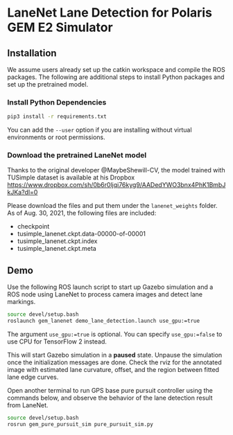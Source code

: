 # LaneNet Lane Detection for Polaris GEM E2 Simulator

## Installation

We assume users already set up the catkin workspace and compile the ROS packages.
The following are additional steps to install Python packages and set up the pretrained model.

### Install Python Dependencies

```bash
pip3 install -r requirements.txt
```
You can add the `--user` option if you are installing without virtual environments or root permissions. 

### Download the pretrained LaneNet model

Thanks to the original developer @MaybeShewill-CV,
the model trained with TUSimple dataset is available at his Dropbox 
https://www.dropbox.com/sh/0b6r0ljqi76kyg9/AADedYWO3bnx4PhK1BmbJkJKa?dl=0

Please download the files and put them under the `lanenet_weights` folder.
As of Aug. 30, 2021, the following files are included:

+ checkpoint
+ tusimple_lanenet.ckpt.data-00000-of-00001
+ tusimple_lanenet.ckpt.index
+ tusimple_lanenet.ckpt.meta

## Demo

Use the following ROS launch script to start up Gazebo simulation and
a ROS node using LaneNet to process camera images and detect lane markings.
```bash
source devel/setup.bash
roslaunch gem_lanenet demo_lane_detection.launch use_gpu:=true 
```
The argument `use_gpu:=true` is optional. You can specify `use_gpu:=false` to use CPU for TensorFlow 2 instead.

This will start Gazebo simulation in a **paused** state.
Unpause the simulation once the initialization messages are done.
Check the rviz for the annotated image with estimated lane curvature, offset,
and the region between fitted lane edge curves.

Open another terminal to run GPS base pure pursuit controller using the commands below,
and observe the behavior of the lane detection result from LaneNet.
```bash
source devel/setup.bash
rosrun gem_pure_pursuit_sim pure_pursuit_sim.py
```

